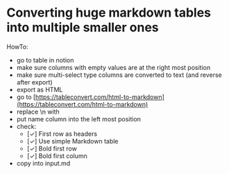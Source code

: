 # Converting huge markdown tables into multiple smaller ones

HowTo:

- go to table in notion
- make sure columns with empty values are at the right most position
- make sure multi-select type columns are converted to text (and reverse after export)
- export as HTML
- go to [https://tableconvert.com/html-to-markdown](https://tableconvert.com/html-to-markdown)
- replace \n with <br/>
- put name column into the left most position
- check:
    - [✓] First row as headers
    - [✓] Use simple Markdown table
    - [✓] Bold first row
    - [✓] Bold first column
- copy into input.md